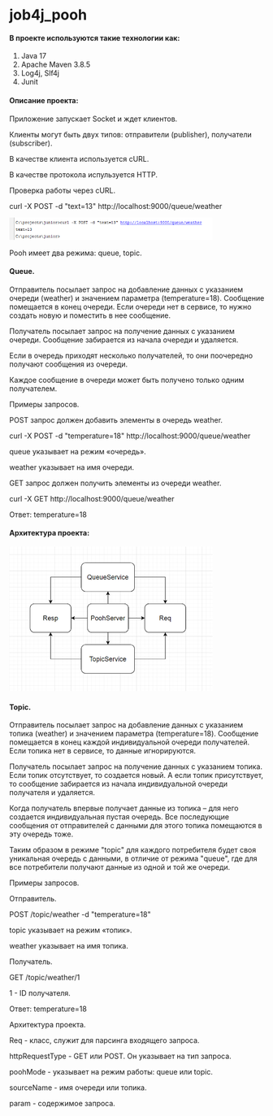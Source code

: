 # job4j_pooh

#### В проекте используются такие технологии как:

1. Java 17
2. Apache Maven 3.8.5
3. Log4j, Slf4j
4. Junit

#### Описание проекта:

Приложение запускает Socket и ждет клиентов.

Клиенты могут быть двух типов: отправители (publisher), получатели (subscriber).

В качестве клиента используется cURL.

В качестве протокола испульзуется HTTP. 

Проверка работы через cURL.

curl -X POST -d "text=13" http://localhost:9000/queue/weather

![](img/img.png "check")


Pooh имеет два режима: queue, topic.

#### Queue.

Отправитель посылает запрос на добавление данных с указанием очереди (weather) и значением параметра (temperature=18). Сообщение помещается в конец очереди. Если очереди нет в сервисе, то нужно создать новую и поместить в нее сообщение.

Получатель посылает запрос на получение данных с указанием очереди. Сообщение забирается из начала очереди и удаляется.

Если в очередь приходят несколько получателей, то они поочередно получают сообщения из очереди.

Каждое сообщение в очереди может быть получено только одним получателем.

Примеры запросов.

POST запрос должен добавить элементы в очередь weather.

curl -X POST -d "temperature=18" http://localhost:9000/queue/weather

queue указывает на режим «очередь».

weather указывает на имя очереди.



GET запрос должен получить элементы из очереди weather.

curl -X GET http://localhost:9000/queue/weather

Ответ: temperature=18

#### Архитектура проекта:

![Архитектура проекта](img/img_1.png "Архитектура проекта")

#### Topic.

Отправитель посылает запрос на добавление данных с указанием топика (weather) и значением параметра (temperature=18). Сообщение помещается в конец каждой индивидуальной очереди получателей. Если топика нет в сервисе, то данные игнорируются.

Получатель посылает запрос на получение данных с указанием топика. Если топик отсутствует, то создается новый. А если топик присутствует, то сообщение забирается из начала индивидуальной очереди получателя и удаляется.

Когда получатель впервые получает данные из топика – для него создается индивидуальная пустая очередь. Все последующие сообщения от отправителей с данными для этого топика помещаются в эту очередь тоже.

Таким образом в режиме "topic" для каждого потребителя будет своя уникальная очередь с данными, в отличие от режима "queue", где для все потребители получают данные из одной и той же очереди.

Примеры запросов.

Отправитель.

POST /topic/weather -d "temperature=18"

topic указывает на режим «топик».

weather указывает на имя топика.

Получатель.

GET /topic/weather/1

1 - ID получателя.

Ответ: temperature=18

Архитектура проекта.

Req - класс, служит для парсинга входящего запроса.

httpRequestType - GET или POST. Он указывает на тип запроса.

poohMode - указывает на режим работы: queue или topic.

sourceName - имя очереди или топика.

param - содержимое запроса.